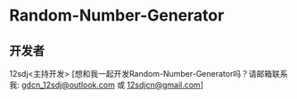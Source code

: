 # Random-Number-Generator
## 开发者
  12sdj<主持开发>
    [想和我一起开发Random-Number-Generator吗？请邮箱联系我: gdcn_12sdj@outlook.com 或 12sdjcn@gmail.com]
